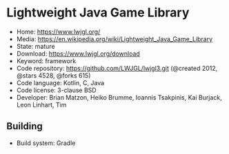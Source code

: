 # Lightweight Java Game Library

- Home: https://www.lwjgl.org/
- Media: https://en.wikipedia.org/wiki/Lightweight_Java_Game_Library
- State: mature
- Download: https://www.lwjgl.org/download
- Keyword: framework
- Code repository: https://github.com/LWJGL/lwjgl3.git (@created 2012, @stars 4528, @forks 615)
- Code language: Kotlin, C, Java
- Code license: 3-clause BSD
- Developer: Brian Matzon, Heiko Brumme, Ioannis Tsakpinis, Kai Burjack, Leon Linhart, Tim

## Building

- Build system: Gradle
